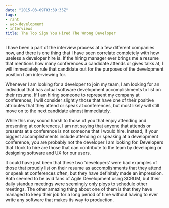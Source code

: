 ```yaml
---
date: "2015-03-09T03:39:35Z"
tags:
- rant
- web-development
- interviews
title: The Top Sign You Hired The Wrong Developer
---
```


I have been a part of the interview process at a few different companies now, and there is one thing that I have seen correlate completely with how useless a developer hire is. If the hiring manager ever brings me a resume that mentions how many conferences a candidate attends or gives talks at, I will immediately rule that candidate out for the purposes of the development position I am interviewing for.

Whenever I am looking for a developer to join my team, I am looking for an individual that has actual software development accomplishments to list on their resume. If I am hiring someone to represent my company at conferences, I will consider slightly those that have one of their positive attributes that they attend or speak at conferences, but most likely will still move on to the next candidate almost immediately.

While this may sound harsh to those of you that enjoy attending and presenting at conferences, I am not saying that anyone that attends or presents at a conference is not someone that I would hire.  Instead, if your biggest accomplishments include attending or speaking at a development conference, you are probably not the developer I am looking for. Developers that I look to hire are those that can contribute to the team by developing or designing software and UX for our users.

It could have just been that these two 'developers' were bad examples of those that proudly list on their resume as accomplishments that they attend or speak at conferences often, but they have definitely made an impression. Both seemed to be avid fans of Agile Development using SCRUM, but their daily standup meetings were seemingly only ploys to schedule other meetings. The other amazing thing about one of them is that they have managed to keep their job for a long period of time without having to ever write any software that makes its way to production.